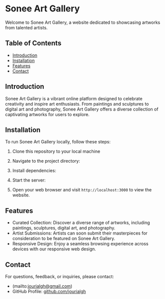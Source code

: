 # Sonee Art Gallery

Welcome to Sonee Art Gallery, a website dedicated to showcasing artworks from talented artists.


## Table of Contents

- [Introduction](#introduction)
- [Installation](#installation)
- [Features](#features)
- [Contact](#contact)

## Introduction

Sonee Art Gallery is a vibrant online platform designed to celebrate creativity and inspire art enthusiasts. From paintings and sculptures to digital art and photography, Sonee Art Gallery offers a diverse collection of captivating artworks for users to explore.

## Installation

To run Sonee Art Gallery locally, follow these steps:

1. Clone this repository to your local machine 

2. Navigate to the project directory:

3. Install dependencies:

4. Start the server:

5. Open your web browser and visit `http://localhost:3000` to view the website.


## Features

- Curated Collection: Discover a diverse range of artworks, including paintings, sculptures, digital art, and photography.
- Artist Submissions: Artists can soon submit their masterpieces for consideration to be featured on Sonee Art Gallery.
- Responsive Design: Enjoy a seamless browsing experience across devices with our responsive web design.


## Contact

For questions, feedback, or inquiries, please contact:
- (mailto:jourialgh@gmail.com)
- GitHub Profile: [github.com/jourialgh](https://github.com/jourialgh)


